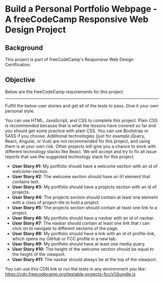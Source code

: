# Build a Personal Portfolio Webpage - A freeCodeCamp Responsive Web Design Project

## Background

This project is part of freeCodeCamp's Responsive Web Design Certification.

## Objective

Below are the freeCodeCamp requirements for this project.

---

Fulfill the below user stories and get all of the tests to pass. Give it your own personal style.

You can use HTML, JavaScript, and CSS to complete this project. Plain CSS is recommended because that is what the lessons have covered so far and you should get some practice with plain CSS. You can use Bootstrap or SASS if you choose. Additional technologies (just for example jQuery, React, Angular, or Vue) are not recommended for this project, and using them is at your own risk. Other projects will give you a chance to work with different technology stacks like React. We will accept and try to fix all issue reports that use the suggested technology stack for this project.

- **User Story #1:** My portfolio should have a welcome section with an id of welcome-section.
- **User Story #2:** The welcome section should have an h1 element that contains text.
- **User Story #3:** My portfolio should have a projects section with an id of projects.
- **User Story #4:** The projects section should contain at least one element with a class of project-tile to hold a project.
- **User Story #5:** The projects section should contain at least one link to a project.
- **User Story #6:** My portfolio should have a navbar with an id of navbar.
- **User Story #7:** The navbar should contain at least one link that I can click on to navigate to different sections of the page.
- **User Story #8:** My portfolio should have a link with an id of profile-link, which opens my GitHub or FCC profile in a new tab.
- **User Story #9:** My portfolio should have at least one media query.
- **User Story #10:** The height of the welcome section should be equal to the height of the viewport.
- **User Story #11:** The navbar should always be at the top of the viewport.

You can use this CDN link to run the tests in any environment you like: https://cdn.freecodecamp.org/testable-projects-fcc/v1/bundle.js
